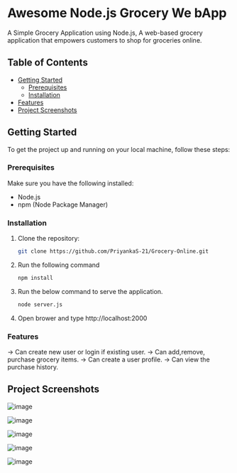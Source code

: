 
# Awesome Node.js Grocery We bApp

A Simple Grocery Application using Node.js, A web-based grocery application that empowers customers to shop for groceries online.

## Table of Contents

- [Getting Started](#getting-started)
  - [Prerequisites](#prerequisites)
  - [Installation](#installation)
- [Features](#features)
- [Project Screenshots](#project-screenshots)

## Getting Started

To get the project up and running on your local machine, follow these steps:

### Prerequisites

Make sure you have the following installed:

- Node.js
- npm (Node Package Manager)

### Installation

1. Clone the repository:

   ```bash
   git clone https://github.com/PriyankaS-21/Grocery-Online.git

2. Run the following command
   
    ```bash
   npm install

3. Run the below command to serve the application.

    ```bash
   node server.js
4. Open brower and type http://localhost:2000

### Features
-> Can create new user or login if existing user.
-> Can add,remove, purchase grocery items.
-> Can create a user profile.
-> Can view the purchase history.

## Project Screenshots
![image](https://github.com/PriyankaS-21/Grocery-Online/assets/99332696/69fa51a1-9340-476a-89a1-45bd252017ff)

![image](https://github.com/PriyankaS-21/Grocery-Online/assets/99332696/49cfcb34-7520-473c-81a8-45def9d0b811)

![image](https://github.com/PriyankaS-21/Grocery-Online/assets/99332696/a198088d-77cc-4c2b-98f1-5d6c2764929c)

![image](https://github.com/PriyankaS-21/Grocery-Online/assets/99332696/85eb863e-5bef-445a-bd58-1dcf1d5c3980)

![image](https://github.com/PriyankaS-21/Grocery-Online/assets/99332696/a8ecabdc-71fb-4542-8bcd-6a39c2bf6b78)

